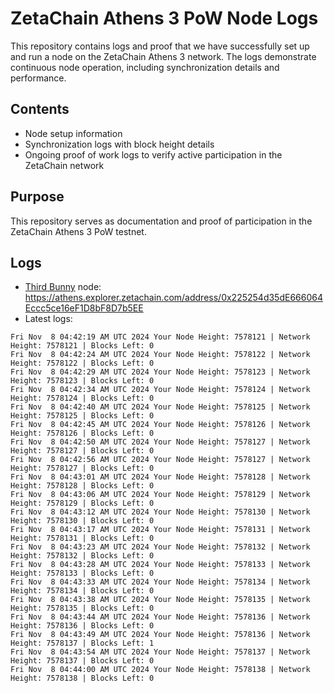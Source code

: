 # ZetaChain Athens 3 PoW Node Logs
This repository contains logs and proof that we have successfully set up and run a node on the ZetaChain Athens 3 network. The logs demonstrate continuous node operation, including synchronization details and performance.

## Contents
- Node setup information
- Synchronization logs with block height details
- Ongoing proof of work logs to verify active participation in the ZetaChain network

## Purpose
This repository serves as documentation and proof of participation in the ZetaChain Athens 3 PoW testnet.

## Logs

- [Third Bunny](https://thirdbunny.xyz/) node: https://athens.explorer.zetachain.com/address/0x225254d35dE666064Eccc5ce16eF1D8bF8D7b5EE
- Latest logs:
```
Fri Nov  8 04:42:19 AM UTC 2024 Your Node Height: 7578121 | Network Height: 7578121 | Blocks Left: 0
Fri Nov  8 04:42:24 AM UTC 2024 Your Node Height: 7578122 | Network Height: 7578122 | Blocks Left: 0
Fri Nov  8 04:42:29 AM UTC 2024 Your Node Height: 7578123 | Network Height: 7578123 | Blocks Left: 0
Fri Nov  8 04:42:34 AM UTC 2024 Your Node Height: 7578124 | Network Height: 7578124 | Blocks Left: 0
Fri Nov  8 04:42:40 AM UTC 2024 Your Node Height: 7578125 | Network Height: 7578125 | Blocks Left: 0
Fri Nov  8 04:42:45 AM UTC 2024 Your Node Height: 7578126 | Network Height: 7578126 | Blocks Left: 0
Fri Nov  8 04:42:50 AM UTC 2024 Your Node Height: 7578127 | Network Height: 7578127 | Blocks Left: 0
Fri Nov  8 04:42:56 AM UTC 2024 Your Node Height: 7578127 | Network Height: 7578127 | Blocks Left: 0
Fri Nov  8 04:43:01 AM UTC 2024 Your Node Height: 7578128 | Network Height: 7578128 | Blocks Left: 0
Fri Nov  8 04:43:06 AM UTC 2024 Your Node Height: 7578129 | Network Height: 7578129 | Blocks Left: 0
Fri Nov  8 04:43:12 AM UTC 2024 Your Node Height: 7578130 | Network Height: 7578130 | Blocks Left: 0
Fri Nov  8 04:43:17 AM UTC 2024 Your Node Height: 7578131 | Network Height: 7578131 | Blocks Left: 0
Fri Nov  8 04:43:23 AM UTC 2024 Your Node Height: 7578132 | Network Height: 7578132 | Blocks Left: 0
Fri Nov  8 04:43:28 AM UTC 2024 Your Node Height: 7578133 | Network Height: 7578133 | Blocks Left: 0
Fri Nov  8 04:43:33 AM UTC 2024 Your Node Height: 7578134 | Network Height: 7578134 | Blocks Left: 0
Fri Nov  8 04:43:38 AM UTC 2024 Your Node Height: 7578135 | Network Height: 7578135 | Blocks Left: 0
Fri Nov  8 04:43:44 AM UTC 2024 Your Node Height: 7578136 | Network Height: 7578136 | Blocks Left: 0
Fri Nov  8 04:43:49 AM UTC 2024 Your Node Height: 7578136 | Network Height: 7578137 | Blocks Left: 1
Fri Nov  8 04:43:54 AM UTC 2024 Your Node Height: 7578137 | Network Height: 7578137 | Blocks Left: 0
Fri Nov  8 04:44:00 AM UTC 2024 Your Node Height: 7578138 | Network Height: 7578138 | Blocks Left: 0
```

